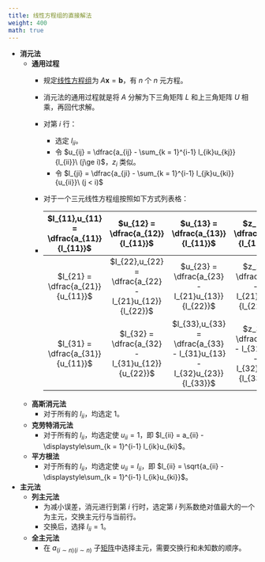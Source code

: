 ```yaml
---
title: 线性方程组的直接解法
weight: 400
math: true
---
```


- **消元法**
    - **通用过程**
        - 规定[线性方程组](/notes/docs/mathematics/linear-algrbra/linear-equation-system)为 $A\boldsymbol x = \boldsymbol b$，有 $n$ 个 $n$ 元方程。
        - 消元法的通用过程就是将 $A$ 分解为下三角矩阵 $L$ 和上三角矩阵 $U$ 相乘，再回代求解。
        - 对第 $i$ 行：
            - 选定 $l_{ii}$。
            - 令 $u_{ij} = \dfrac{a_{ij} - \sum_{k = 1}^{i-1} l_{ik}u_{kj}}{l_{ii}}\ (j\ge i)$，$z_i$ 类似。
            - 令 $l_{ji} = \dfrac{a_{ji} - \sum_{k = 1}^{i-1} l_{jk}u_{ki}}{u_{ii}}\ (j < i)$
        - 对于一个三元线性方程组按照如下方式列表格：

        - | $l_{11},u_{11} = \dfrac{a_{11}}{l_{11}}$ | $u_{12} = \dfrac{a_{12}}{l_{11}}$ | $u_{13} = \dfrac{a_{13}}{l_{11}}$ | $z_1 = \dfrac{b_1}{l_{11}}$ |
          | :-: | :-: | :-: | :-: |
          | $l_{21} = \dfrac{a_{21}}{u_{11}}$ | $l_{22},u_{22} = \dfrac{a_{22} - l_{21}u_{12}}{l_{22}}$ | $u_{23} = \dfrac{a_{23} - l_{21}u_{13}}{l_{22}}$ | $z_2 = \dfrac{b_2 - l_{21}z_1}{l_{22}}$ |
          | $l_{31} = \dfrac{a_{31}}{u_{11}}$ | $l_{32} = \dfrac{a_{32} - l_{31}u_{12}}{u_{22}}$ | $l_{33},u_{33} = \dfrac{a_{33} - l_{31}u_{13} - l_{32}u_{23}}{l_{33}}$ | $z_3 = \dfrac{b_3 - l_{31}z_1 - l_{32}z_2}{l_{33}}$ |
    - **高斯消元法**
        - 对于所有的 $l_{ii}$，均选定 $1$。
    - **克劳特消元法**
        - 对于所有的 $l_{ii}$，均选定使 $u_{ii} = 1$，即 $l_{ii} = a_{ii} - \displaystyle\sum_{k = 1}^{i-1} l_{ik}u_{ki}$。
    - **平方根法**
        - 对于所有的 $l_{ii}$，均选定使 $u_{ii} = l_{ii}$，即 $l_{ii} = \sqrt{a_{ii} - \displaystyle\sum_{k = 1}^{i-1} l_{ik}u_{ki}}$。
- **主元法**
    - **列主元法**
        - 为减小误差，消元进行到第 $i$ 行时，选定第 $i$ 列系数绝对值最大的一个为主元，交换主元行与当前行。
        - 交换后，选择 $l_{ii} = 1$。
    - **全主元法**
        - 在 $a_{(i\sim n)(i \sim n)}$ 子[矩阵](/notes/docs/mathematics/linear-algrbra/matrix)中选择主元，需要交换行和未知数的顺序。
